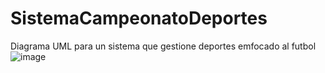 # SistemaCampeonatoDeportes

Diagrama UML para un sistema que gestione deportes emfocado al futbol
![image](https://github.com/user-attachments/assets/28933e9f-7389-467d-ad34-10f3a472deec)
